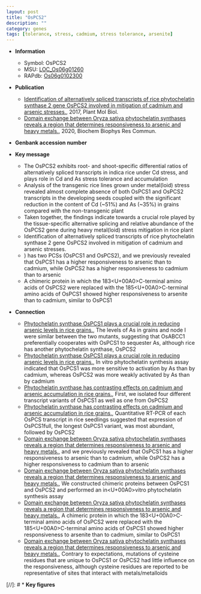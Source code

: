 ```yaml
---
layout: post
title: "OsPCS2"
description: ""
category: genes
tags: [tolerance, stress, cadmium, stress tolerance, arsenite]
---
```


* **Information**  
    + Symbol: OsPCS2  
    + MSU: [LOC_Os06g01260](http://rice.plantbiology.msu.edu/cgi-bin/ORF_infopage.cgi?orf=LOC_Os06g01260)  
    + RAPdb: [Os06g0102300](http://rapdb.dna.affrc.go.jp/viewer/gbrowse_details/irgsp1?name=Os06g0102300)  

* **Publication**  
    + [Identification of alternatively spliced transcripts of rice phytochelatin synthase 2 gene OsPCS2 involved in mitigation of cadmium and arsenic stresses.](http://www.ncbi.nlm.nih.gov/pubmed?term=Identification+of+alternatively+spliced+transcripts+of+rice+phytochelatin+synthase+2+gene+OsPCS2+involved+in+mitigation+of+cadmium+and+arsenic+stresses.%5BTitle%5D), 2017, Plant Mol Biol.
    + [Domain exchange between Oryza sativa phytochelatin synthases reveals a region that determines responsiveness to arsenic and heavy metals.](http://www.ncbi.nlm.nih.gov/pubmed?term=Domain+exchange+between+Oryza+sativa+phytochelatin+synthases+reveals+a+region+that+determines+responsiveness+to+arsenic+and+heavy+metals.%5BTitle%5D), 2020, Biochem Biophys Res Commun.

* **Genbank accession number**  

* **Key message**  
    + The OsPCS2 exhibits root- and shoot-specific differential ratios of alternatively spliced transcripts in indica rice under Cd stress, and plays role in Cd and As stress tolerance and accumulation
    + Analysis of the transgenic rice lines grown under metal(loid) stress revealed almost complete absence of both OsPCS1 and OsPCS2 transcripts in the developing seeds coupled with the significant reduction in the content of Cd (~51%) and As (~35%) in grains compared with the non-transgenic plant
    + Taken together, the findings indicate towards a crucial role played by the tissue-specific alternative splicing and relative abundance of the OsPCS2 gene during heavy metal(loid) stress mitigation in rice plant
    + Identification of alternatively spliced transcripts of rice phytochelatin synthase 2 gene OsPCS2 involved in mitigation of cadmium and arsenic stresses.
    + ) has two PCSs (OsPCS1 and OsPCS2), and we previously revealed that OsPCS1 has a higher responsiveness to arsenic than to cadmium, while OsPCS2 has a higher responsiveness to cadmium than to arsenic
    + A chimeric protein in which the 183<U+00A0>C-terminal amino acids of OsPCS2 were replaced with the 185<U+00A0>C-terminal amino acids of OsPCS1 showed higher responsiveness to arsenite than to cadmium, similar to OsPCS1

* **Connection**  
    + [Phytochelatin synthase OsPCS1 plays a crucial role in reducing arsenic levels in rice grains.](http://www.ncbi.nlm.nih.gov/pubmed?term=Phytochelatin+synthase+OsPCS1+plays+a+crucial+role+in+reducing+arsenic+levels+in+rice+grains.%5BTitle%5D),  The levels of As in grains and node I were similar between the two mutants, suggesting that OsABCC1 preferentially cooperates with OsPCS1 to sequester As, although rice has another phytochelatin synthase, OsPCS2
    + [Phytochelatin synthase OsPCS1 plays a crucial role in reducing arsenic levels in rice grains.](http://www.ncbi.nlm.nih.gov/pubmed?term=Phytochelatin+synthase+OsPCS1+plays+a+crucial+role+in+reducing+arsenic+levels+in+rice+grains.%5BTitle%5D),  In vitro phytochelatin synthesis assay indicated that OsPCS1 was more sensitive to activation by As than by cadmium, whereas OsPCS2 was more weakly activated by As than by cadmium
    + [Phytochelatin synthase has contrasting effects on cadmium and arsenic accumulation in rice grains.](http://www.ncbi.nlm.nih.gov/pubmed?term=Phytochelatin+synthase+has+contrasting+effects+on+cadmium+and+arsenic+accumulation+in+rice+grains.%5BTitle%5D),  First, we isolated four different transcript variants of OsPCS1 as well as one from OsPCS2
    + [Phytochelatin synthase has contrasting effects on cadmium and arsenic accumulation in rice grains.](http://www.ncbi.nlm.nih.gov/pubmed?term=Phytochelatin+synthase+has+contrasting+effects+on+cadmium+and+arsenic+accumulation+in+rice+grains.%5BTitle%5D),  Quantitative RT-PCR of each OsPCS transcript in rice seedlings suggested that expression of OsPCS1full, the longest OsPCS1 variant, was most abundant, followed by OsPCS2
    + [Domain exchange between Oryza sativa phytochelatin synthases reveals a region that determines responsiveness to arsenic and heavy metals.](OsPCS1+and+OsPCS2), and we previously revealed that OsPCS1 has a higher responsiveness to arsenic than to cadmium, while OsPCS2 has a higher responsiveness to cadmium than to arsenic
    + [Domain exchange between Oryza sativa phytochelatin synthases reveals a region that determines responsiveness to arsenic and heavy metals.](http://www.ncbi.nlm.nih.gov/pubmed?term=Domain+exchange+between+Oryza+sativa+phytochelatin+synthases+reveals+a+region+that+determines+responsiveness+to+arsenic+and+heavy+metals.%5BTitle%5D),  We constructed chimeric proteins between OsPCS1 and OsPCS2 and performed an in<U+00A0>vitro phytochelatin synthesis assay
    + [Domain exchange between Oryza sativa phytochelatin synthases reveals a region that determines responsiveness to arsenic and heavy metals.](http://www.ncbi.nlm.nih.gov/pubmed?term=Domain+exchange+between+Oryza+sativa+phytochelatin+synthases+reveals+a+region+that+determines+responsiveness+to+arsenic+and+heavy+metals.%5BTitle%5D),  A chimeric protein in which the 183<U+00A0>C-terminal amino acids of OsPCS2 were replaced with the 185<U+00A0>C-terminal amino acids of OsPCS1 showed higher responsiveness to arsenite than to cadmium, similar to OsPCS1
    + [Domain exchange between Oryza sativa phytochelatin synthases reveals a region that determines responsiveness to arsenic and heavy metals.](http://www.ncbi.nlm.nih.gov/pubmed?term=Domain+exchange+between+Oryza+sativa+phytochelatin+synthases+reveals+a+region+that+determines+responsiveness+to+arsenic+and+heavy+metals.%5BTitle%5D),  Contrary to expectations, mutations of cysteine residues that are unique to OsPCS1 or OsPCS2 had little influence on the responsiveness, although cysteine residues are reported to be representative of sites that interact with metals/metalloids

[//]: # * **Key figures**  


